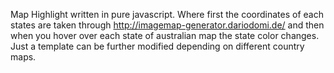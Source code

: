Map Highlight written in pure javascript. Where first the coordinates of each states are taken through http://imagemap-generator.dariodomi.de/ and then when you hover over each state of australian map the state color changes. Just a template can be further modified depending on different country maps.
